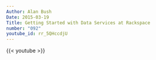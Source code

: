 ```yaml
---
Author: Alan Bush
Date: 2015-03-19
Title: Getting Started with Data Services at Rackspace
number: "092"
youtube_id: rr_5QHccdjU
---
```


{{< youtube >}}
